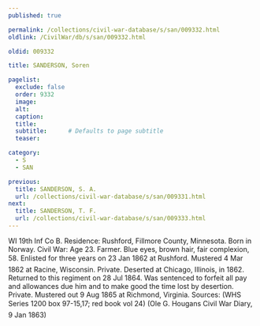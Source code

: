 ```yaml
---
published: true

permalink: /collections/civil-war-database/s/san/009332.html
oldlink: /CivilWar/db/s/san/009332.html

oldid: 009332

title: SANDERSON, Soren

pagelist:
  exclude: false
  order: 9332
  image: 
  alt:
  caption:
  title:
  subtitle:      # Defaults to page subtitle
  teaser:

category: 
  - S 
  - SAN

previous:
  title: SANDERSON, S. A.
  url: /collections/civil-war-database/s/san/009331.html  
next:
  title: SANDERSON, T. F.
  url: /collections/civil-war-database/s/san/009333.html   
---
```

WI 19th Inf Co B. Residence: Rushford, Fillmore County, Minnesota. Born in Norway. Civil War: Age 23. Farmer. Blue eyes, brown hair, fair complexion, 5&#146;8&#148;. Enlisted for three years on 23 Jan 1862 at Rushford. Mustered 4 Mar 1862 at Racine, Wisconsin. Private. Deserted at Chicago, Illinois, in 1862. Returned to this regiment on 28 Jul 1864. Was sentenced to forfeit all pay and allowances due him and to make good the time lost by desertion. Private. Mustered out 9 Aug 1865 at Richmond, Virginia. Sources: (WHS Series 1200 box 97-15,17; red book vol 24) (Ole G. Hougan&#146;s Civil War Diary, 9 Jan 1863)